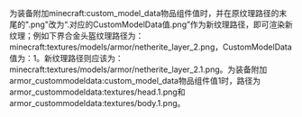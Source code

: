 为装备附加minecraft:custom_model_data物品组件值时，并在原纹理路径的末尾的".png"改为“.对应的CustomModelData值.png”作为新纹理路径，即可渲染新纹理；例如下界合金头盔纹理路径为：minecraft:textures/models/armor/netherite_layer_2.png，CustomModelData值为：1。新纹理路径则应该为：minecraft:textures/models/armor/netherite_layer_2.1.png。为装备附加armor_custommodeldata:custom_model_data物品组件值1时，路径为armor_custommodeldata:textures/head.1.png和armor_custommodeldata:textures/body.1.png。
